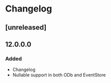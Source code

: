 # Changelog

## [unreleased]

## 12.0.0.0

### Added

* Changelog
* Nullable support in both ODb and EventStore
